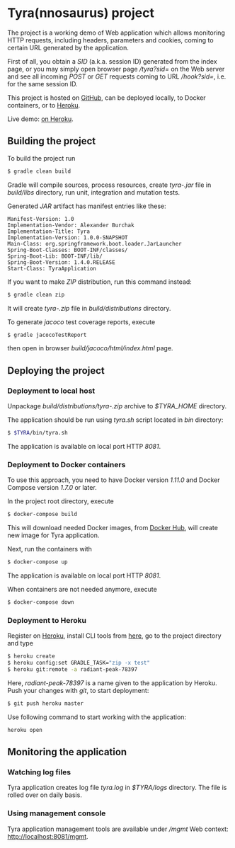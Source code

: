 # Tyra(nnosaurus) project

The project is a working demo of Web application which allows monitoring HTTP requests, including headers, parameters and cookies, coming to certain URL generated
by the application.

First of all, you obtain a *SID* (a.k.a. session ID) generated from the index page, or you may simply open browser page */tyra?sid=<ANY SID YOU WISH>* on the Web
server and see all incoming *POST* or *GET* requests coming to URL */hook?sid=<YOUR SID>*, i.e. for the same session ID.

This project is hosted on [GitHub](https://github.com/), can be deployed locally, to Docker containers, or to [Heroku](https://www.heroku.com/).

Live demo: [on Heroku](https://radiant-peak-78397.herokuapp.com/).

## Building the project

To build the project run

```sh
$ gradle clean build
```

Gradle will compile sources, process resources, create *tyra-<VERSION>.jar* file in *build/libs* directory, run unit, integration and mutation tests.

Generated *JAR* artifact has manifest entries like these:

    Manifest-Version: 1.0
    Implementation-Vendor: Alexander Burchak
    Implementation-Title: Tyra
    Implementation-Version: 1.0.0-SNAPSHOT
    Main-Class: org.springframework.boot.loader.JarLauncher
    Spring-Boot-Classes: BOOT-INF/classes/
    Spring-Boot-Lib: BOOT-INF/lib/
    Spring-Boot-Version: 1.4.0.RELEASE
    Start-Class: TyraApplication

If you want to make *ZIP* distribution, run this command instead:

```sh
$ gradle clean zip
```

It will create *tyra-<VERSION>.zip* file in *build/distributions* directory.

To generate *jacoco* test coverage reports, execute

```sh
$ gradle jacocoTestReport
```

then open in browser *build/jacoco/html/index.html* page.

## Deploying the project

### Deployment to local host

Unpackage *build/distributions/tyra-<VERSION>.zip* archive to *$TYRA_HOME* directory.

The application should be run using *tyra.sh* script located in *bin* directory:

```sh
$ $TYRA/bin/tyra.sh
```

The application is available on local port HTTP *8081*.

### Deployment to Docker containers

To use this approach, you need to have Docker version *1.11.0* and Docker Compose version *1.7.0* or later.

In the project root directory, execute

```sh
$ docker-compose build
```

This will download needed Docker images, from [Docker Hub](https://hub.docker.com/), will create new image for Tyra application.

Next, run the containers with

```sh
$ docker-compose up
```

The application is available on local port HTTP *8081*.

When containers are not needed anymore, execute

```sh
$ docker-compose down
```

### Deployment to Heroku

Register on [Heroku](https://www.heroku.com/), install CLI tools from [here](https://devcenter.heroku.com/articles/heroku-command-line), go to the project directory and type

```sh
$ heroku create
$ heroku config:set GRADLE_TASK="zip -x test"
$ heroku git:remote -a radiant-peak-78397
```

Here, *radiant-peak-78397* is a name given to the application by Heroku. Push your changes with *git*, to start deployment:

```sh
$ git push heroku master
```

Use following command to start working with the application:

```sh
heroku open
```

## Monitoring the application

### Watching log files

Tyra application creates log file *tyra.log* in *$TYRA/logs* directory. The file is rolled over on daily basis.

### Using management console

Tyra application management tools are available under */mgmt* Web context: [http://localhost:8081/mgmt]().
